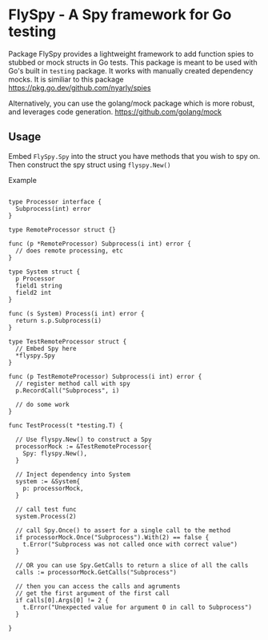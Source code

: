 # FlySpy - A Spy framework for Go testing

Package FlySpy provides a lightweight framework to add function spies to stubbed or mock structs in Go tests. This package is meant to be used with Go's built in `testing` package. It works with manually created dependency mocks.  It is similiar to this package https://pkg.go.dev/github.com/nyarly/spies

Alternatively, you can use the golang/mock package which is more robust, and leverages code generation. https://github.com/golang/mock

## Usage

Embed `FlySpy.Spy` into the struct you have methods that you wish to spy on.  Then construct the spy struct using `flyspy.New()`

Example
```

type Processor interface {
  Subprocess(int) error
}

type RemoteProcessor struct {}

func (p *RemoteProcessor) Subprocess(i int) error {
  // does remote processing, etc
}

type System struct {
  p Processor
  field1 string
  field2 int
}

func (s System) Process(i int) error {
  return s.p.Subprocess(i)
}

type TestRemoteProcessor struct {
  // Embed Spy here
  *flyspy.Spy
}

func (p TestRemoteProcessor) Subprocess(i int) error {
  // register method call with spy
  p.RecordCall("Subprocess", i)

  // do some work
}

func TestProcess(t *testing.T) {

  // Use flyspy.New() to construct a Spy
  processorMock := &TestRemoteProcessor{
    Spy: flyspy.New(),
  }

  // Inject dependency into System
  system := &System{
    p: processorMock,
  }

  // call test func
  system.Process(2)

  // call Spy.Once() to assert for a single call to the method
  if processorMock.Once("Subprocess").With(2) == false {
    t.Error("Subprocess was not called once with correct value")
  }

  // OR you can use Spy.GetCalls to return a slice of all the calls
  calls := processorMock.GetCalls("Subprocess")

  // then you can access the calls and agruments
  // get the first argument of the first call
  if calls[0].Args[0] != 2 {
    t.Error("Unexpected value for argument 0 in call to Subprocess")
  }

}
